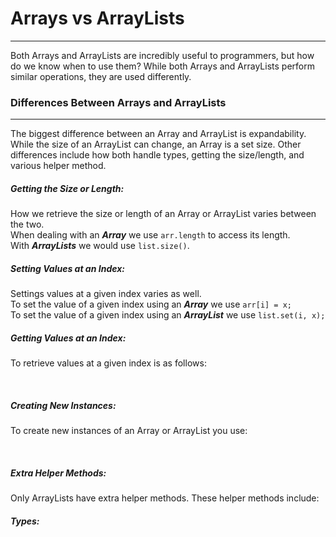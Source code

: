 # Arrays vs ArrayLists
<hr>
Both Arrays and ArrayLists are incredibly useful to programmers, but how do we know when to use them? While both Arrays and ArrayLists perform similar operations, they are used differently.

### Differences Between Arrays and ArrayLists
<hr>
The biggest difference between an Array and ArrayList is expandability. While the size of an ArrayList can change, an Array is a set size. Other differences include how both handle types, getting the size/length, and various helper method.

##### Getting the Size or Length:
How we retrieve the size or length of an Array or ArrayList varies between the two.
<br>
When dealing with an ***Array*** we use ``arr.length`` to access its length.
<br>
With ***ArrayLists*** we would use ``list.size()``.

##### Setting Values at an Index:
Settings values at a given index varies as well.
<br>
To set the value of a given index using an ***Array*** we use ``arr[i] = x;``
<br>
To set the value of a given index using an ***ArrayList*** we use ``list.set(i, x);``

##### Getting Values at an Index:
To retrieve values at a given index is as follows:
<br>

<br>

##### Creating New Instances:
To create new instances of an Array or ArrayList you use:
<br>

<br>

##### Extra Helper Methods:
Only ArrayLists have extra helper methods. These helper methods include:

##### Types:
